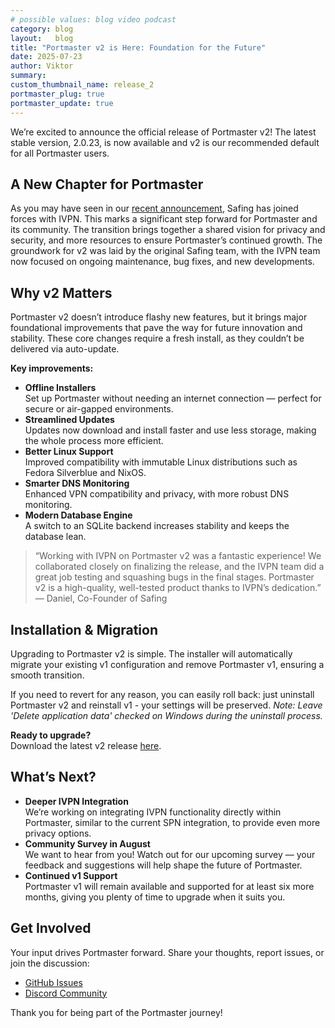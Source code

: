 ```yaml
---
# possible values: blog video podcast
category: blog
layout:   blog
title: "Portmaster v2 is Here: Foundation for the Future"
date: 2025-07-23
author: Viktor
summary:  
custom_thumbnail_name: release_2
portmaster_plug: true
portmaster_update: true
---
```


We’re excited to announce the official release of Portmaster v2! The latest stable version, 2.0.23, is now available and v2 is our recommended default for all Portmaster users.

## A New Chapter for Portmaster

As you may have seen in our [recent announcement](https://safing.io/blog/2024/12/03/a-new-chapter-begins/), Safing has joined forces with IVPN. This marks a significant step forward for Portmaster and its community. The transition brings together a shared vision for privacy and security, and more resources to ensure Portmaster’s continued growth. The groundwork for v2 was laid by the original Safing team, with the IVPN team now focused on ongoing maintenance, bug fixes, and new developments.

## Why v2 Matters

Portmaster v2 doesn’t introduce flashy new features, but it brings major foundational improvements that pave the way for future innovation and stability. These core changes require a fresh install, as they couldn’t be delivered via auto-update.

**Key improvements:**

- **Offline Installers**  
  Set up Portmaster without needing an internet connection — perfect for secure or air-gapped environments.
- **Streamlined Updates**  
  Updates now download and install faster and use less storage, making the whole process more efficient.
- **Better Linux Support**  
  Improved compatibility with immutable Linux distributions such as Fedora Silverblue and NixOS.
- **Smarter DNS Monitoring**  
  Enhanced VPN compatibility and privacy, with more robust DNS monitoring.
- **Modern Database Engine**  
  A switch to an SQLite backend increases stability and keeps the database lean.

> “Working with IVPN on Portmaster v2 was a fantastic experience! We collaborated closely on finalizing the release, and the IVPN team did a great job testing and squashing bugs in the final stages. Portmaster v2 is a high-quality, well-tested product thanks to IVPN’s dedication.”  
> — Daniel, Co-Founder of Safing

## Installation & Migration

Upgrading to Portmaster v2 is simple. The installer will automatically migrate your existing v1 configuration and remove Portmaster v1, ensuring a smooth transition. 

If you need to revert for any reason, you can easily roll back: just uninstall Portmaster v2 and reinstall v1 - your settings will be preserved. *Note: Leave 'Delete application data' checked on Windows during the uninstall process.*

**Ready to upgrade?**  
Download the latest v2 release [here](https://safing.io/download/). 

## What’s Next?

- **Deeper IVPN Integration**  
  We’re working on integrating IVPN functionality directly within Portmaster, similar to the current SPN integration, to provide even more privacy options.
- **Community Survey in August**  
  We want to hear from you! Watch out for our upcoming survey — your feedback and suggestions will help shape the future of Portmaster.
- **Continued v1 Support**  
  Portmaster v1 will remain available and supported for at least six more months, giving you plenty of time to upgrade when it suits you.

## Get Involved

Your input drives Portmaster forward. Share your thoughts, report issues, or join the discussion:

- [GitHub Issues](https://github.com/safing/portmaster/issues)
- [Discord Community](https://safing.io/discord)

Thank you for being part of the Portmaster journey!
